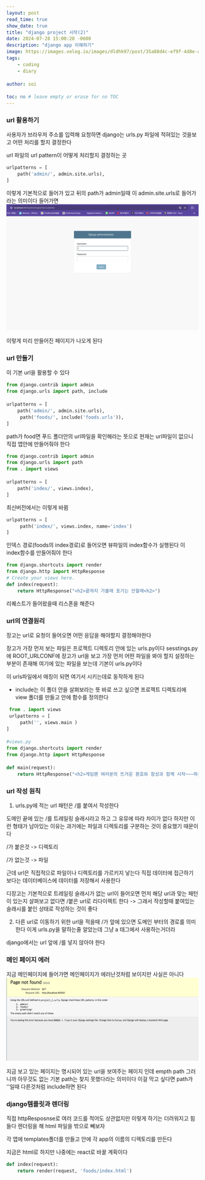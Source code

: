 ```yaml
---
layout: post
read_time: true
show_date: true
title: "django project 시작(2)"
date: 2024-07-28 15:00:20 -0600
description: "django app 이해하기"
image: https://images.velog.io/images/dldhk97/post/35a88d4c-ef9f-4d8e-a361-c6d53e4e2162/django-logo-negative.png
tags: 
    - coding
    - diary
   
author: soi

toc: no # leave empty or erase for no TOC
---
```


### url 활용하기 
사용자가 브라우저 주소를 입력해 요청하면 django는 urls.py 파일에 적혀있는 것을보고 어떤 처리를 할지 결정한다 

url 파일의 url pattern이 어떻게 처리할지 결정하는 곳
```python
urlpatterns = [
    path('admin/', admin.site.urls),
]
```
이렇게 기본적으로 들어가 있고 뒤의 path가 admin일때 이 admin.site.urls로 들어가라는 의미이다 
들어가면 
![alt text](../assets/img/uploads/django_admin.png)

이렇게 미리 만들어진 페이지가 나오게 된다

### url 만들기 
이 기본 url을 활용할 수 있다 
```python
from django.contrib import admin
from django.urls import path, include

urlpatterns = [
    path('admin/', admin.site.urls),
     path('foods/', include('foods.urls')),
]
```
path가 food면 푸드 폴더안의 url파일을 확인해라는 뜻으로 현재는 url파일이 없으니 직접 앱안에 만들어줘야 한다 

```python
from django.contrib import admin
from django.urls import path
from . import views

urlpatterns = [
    path('index/', views.index),
]
```
최신버전에서는 이렇게 바뀜
```python
urlpatterns = [
     path('index/', views.index, name='index')
]
```
인덱스 경로(foods의 index경로)로 들어오면 뷰파일의 index함수가 실행된다 
이 index함수를 만들어줘야 한다 

```python
from django.shortcuts import render
from django.http import HttpResponse
# Create your views here.
def index(request):
    return HttpResponse("<h2>끝까지 가볼래 포기는 안할래<h2>")
```
리퀘스트가 들어왔을때 리스폰을 해준다 


### url의 연결원리 
장고는 url로 요청이 들어오면 어떤 응답을 해야할지 결정해야한다 

장고가 가장 먼저 보는 파일은 프로젝트 디렉토리 안에 있는 urls.py이다 
sesstings.py에 ROOT_URLCONF에 장고가 url을 보고 가장 먼저 어떤 파일을 봐야 할지 설정하는 부분이 존재해 여기에 있는 파일을 보는데 기본이 urls.py이다 

이 urls파일에서 매칭이 되면 여기서 시키는데로 동작하게 된다 

- include는 이 폴더 안을 살펴보라는 뜻 
바로 쓰고 싶으면 프로젝트 디렉토리에 view 폴더를 만들고 안에 함수를 정의한다 
```python
 from . import views
 urlpatterns = [
     path('', views.main )
]

#views.py
from django.shortcuts import render
from django.http import HttpResponse

def main(request):
    return HttpResponse("<h2>게임팬 여러분의 뜨거운 환호와 함성과 함께 시작~~~하겠습니다<h2>")
```

### url 작성 원칙
1. urls.py에 적는 url 패턴은 /를 붙여서 작성한다 

도메인 끝에 있는 /를 트레일링 슬래시라고 하고 그 유뮤에 따라 차이가 없다 
하지만 이런 형태가 남아있는 이유는 과거에는 파일과 디렉토리를 구분하는 것이 중요했기 때문이다 

/가 붙은것 -> 디렉토리 

/가 없는것 -> 파일

근데 url은 직접적으로 파일이나 디렉토리를 가르키지 낳는다 직접 데이터에 접근하기 보다는 데이터베이스에 데이터를 저장해서 사용한다 

디장고는 기본적으로 트레일링 슬래시가 없는 url이 들어오면 먼저 해당 url과 맞는 패턴이 있는지 살펴보고 없다면 /붙은 url로 리다이렉트 한다 -> 그래서 작성할때 붙여있는 슬래시를 붙인 상태로 작성하는 것이 좋다 

2. 다른 url로 이동하기 위한 url을 적을때 /가 앞에 있으면 도메인 부터의 경로를 의미한다 
이게 urls.py을 말하는줄 알았는데 그냥 a 태그에서 사용하는거더라 

django에서는 url 앞에 /를 넣지 않아야 한다 

### 메인 페이지 에러 
지금 메인페이지에 들어가면 메인페이지가 에러난것처럼 보이지만 사실은 아니다 
![alt text](../assets/img/uploads/isRealError.png)

지금 보고 있는 페이지는 명시되어 있는 url을 보여주는 페이지 인데 empth path 그러니까 아무것도 없는 기본 path는 찾지 못했다라는 의미이다 
이걸 막고 싶다면 path가 ''일때 다른것처럼 include하면 된다 

### django템플릿과 렌더링

직접 httpResposnse로 여러 코드를 적어도 상관없지만 이렇게 하기는 더려워지고 힘들다 
렌더링을 해 html 파일을 밖으로 빼보자 

각 앱에 templates폴더를 만들고 안에 각 app의 이름의 디렉토리를 만든다 

지금은 html로 하지만 나중에는 react로 바꿀 계획이다 
```python
def index(request):
    return render(request, 'foods/index.html')
```